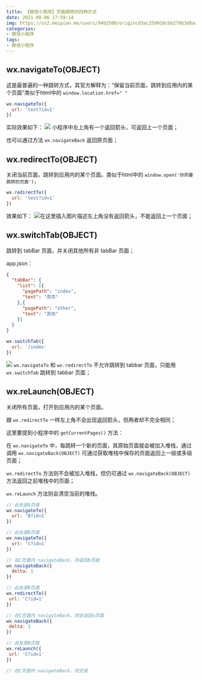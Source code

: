 ```yaml
---
title: 【微信小程序】页面跳转的四种方式
date: 2021-08-06 17:59:14
img: https://ss2.meipian.me/users/9402500/origincd3ac259910cbb278b3d8aae6a1bbea4.jpg?imageView2/2/w/750/h/1400/q/80
categories: 
- 微信小程序
tags:
- 微信小程序
---
```


## wx.navigateTo(OBJECT)
这是最普遍的一种跳转方式，其官方解释为：“保留当前页面，跳转到应用内的某个页面”类似于html中的 `window.location.href=" "`

```javascript
wx.navigateTo({
  url: 'test?id=1'
})
```
实际效果如下：
![](https://img-blog.csdnimg.cn/06cc6793b3a24847ab6bdc7ef151403d.png)
小程序中左上角有一个返回箭头，可返回上一个页面；

也可以通过方法  `wx.navigateBack` 返回原页面；

## wx.redirectTo(OBJECT)
关闭当前页面，跳转到应用内的某个页面。类似于html中的  `window.open('你所要跳转的页面');`

```javascript
wx.redirectTo({
  url: 'test?id=1'
})
```
效果如下：
![在这里插入图片描述](https://img-blog.csdnimg.cn/94f360118a68455dac2b725a28e12d3c.png)左上角没有返回箭头，不能返回上一个页面；

## wx.switchTab(OBJECT)
跳转到 tabBar 页面，并关闭其他所有非 tabBar 页面；

app.json：

```json
{
  "tabBar": {
    "list": [{
      "pagePath": "index",
      "text": "首页"
    },{
      "pagePath": "other",
      "text": "其他"
    }]
  }
}
```

```javascript
wx.switchTab({
  url: '/index'
})
```
![](https://img-blog.csdnimg.cn/7f199fc9bff741c184aafea2819bf2ff.png?x-oss-process=image/watermark,type_ZmFuZ3poZW5naGVpdGk,shadow_10,text_aHR0cHM6Ly9ibG9nLmNzZG4ubmV0L0plc3NpZWVlZWVlZQ==,size_16,color_FFFFFF,t_70)
`wx.navigateTo` 和 `wx.redirectTo` 不允许跳转到 tabbar 页面，只能用 `wx.switchTab` 跳转到 tabbar 页面；

## wx.reLaunch(OBJECT)
关闭所有页面，打开到应用内的某个页面。

跟 `wx.redirectTo` 一样左上角不会出现返回箭头，但两者却不完全相同；

这里要提到小程序中的 `getCurrentPages()` 方法：

在 `wx.navigateTo` 中，每跳转一个新的页面，其原始页面就会被加入堆栈，通过调用 `wx.navigateBack(OBJECT)` 可通过获取堆栈中保存的页面返回上一级或多级页面；

`wx.redirectTo` 方法则不会被加入堆栈，但仍可通过 `wx.navigateBack(OBJECT)` 方法返回之前堆栈中的页面；

`wx.reLaunch` 方法则会清空当前的堆栈。

```javascript
// 此处是A页面
wx.navigateTo({
  url: 'B?id=1'
})

// 此处是B页面
wx.navigateTo({
  url: 'C?id=1'
})

// 在C页面内 navigateBack，将返回b页面
wx.navigateBack({
  delta: 1
})
```
```javascript
// 此处是B页面
wx.redirectTo({
 url: 'C?id=1'
})

// 在C页面内 navigateBack，则会返回a页面 
wx.navigateBack({
 delta: 1
})
```

```javascript
// 此处是B页面
wx.reLaunch({
 url: 'C?id=1'
})

// 在C页面内 navigateBack，则无效
```